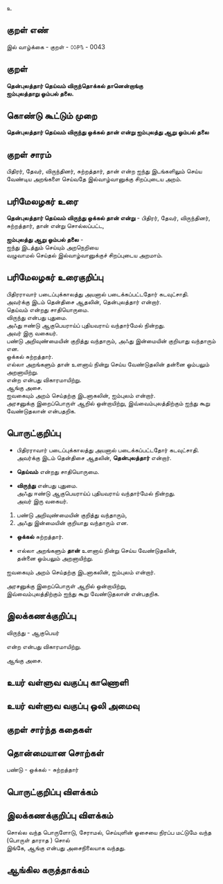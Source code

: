 உ

## குறள் எண் 

இல் வாழ்க்கை - குறள் - ௦௦௪௩ - 0043  

## குறள் 

**தென்புலத்தார் தெய்வம் விருந்தொக்கல் தானென்றாங்கு  
ஐம்புலத்தாறு ஓம்பல் தலை.**  

## கொண்டு கூட்டும் முறை

**தென்புலத்தார் தெய்வம் விருந்து ஒக்கல் தான் என்று ஐம்புலத்து ஆறு ஓம்பல் தலை**   

## குறள் சாரம் 

பிதிரர், தேவர், விருந்தினர், சுற்றத்தார், தான் என்ற ஐந்து இடங்களிலும் செய்ய வேண்டிய அறங்களை செய்வதே இல்வாழ்வானுக்கு சிறப்புடைய அறம். 


## பரிமேலழகர் உரை

**தென்புலத்தார் தெய்வம் விருந்து ஒக்கல் தான் என்று** - பிதிரர், தேவர், விருந்தினர், சுற்றத்தார், தான் என்று சொல்லப்பட்ட,  

**ஐம்புலத்து ஆறு ஓம்பல் தலை** -  
ஐந்து இடத்தும் செய்யும் அறநெறியை  
வழுவாமல் செய்தல் இல்வாழ்வானுக்குச் சிறப்புடைய அறமாம். 

## பரிமேலழகர் உரைகுறிப்பு   

பிதிரராவார் படைப்புக்காலத்து அயனால் படைக்கப்பட்டதோர் கடவுட்சாதி.  
அவர்க்கு இடம் தென்திசை ஆதலின், தென்புலத்தார் என்றார்.  
தெய்வம் என்றது சாதியொருமை.  
விருந்து என்பது புதுமை.  
அஃது ஈண்டு ஆகுபெயராய்ப் புதியவராய் வந்தார்மேல் நின்றது.  
அவர் இரு வகையர்.  
பண்டு அறிவுண்மையின் குறித்து வந்தாரும், அஃது இன்மையின் குறியாது வந்தாரும் என.  
ஒக்கல் சுற்றத்தார்.  
எல்லா அறங்களும் தான் உளனாய் நின்று செய்ய வேண்டுதலின் தன்னை ஓம்பலும் அறனாயிற்று.  
என்ற என்பது விகாரமாயிற்று.  
ஆங்கு அசை.  
ஐவகையும் அறம் செய்தற்கு இடனாகலின், ஐம்புலம் என்றார்.  
அரசனுக்கு இறைப்பொருள் ஆறில் ஒன்றாயிற்று, இவ்வைம்புலத்திற்கும் ஐந்து கூறு வேண்டுதலான் என்பதறிக. 

## பொருட்குறிப்பு 

* பிதிரராவார் படைப்புக்காலத்து அயனால் படைக்கப்பட்டதோர் கடவுட்சாதி.  
 அவர்க்கு இடம் தென்திசை ஆதலின், **தென்புலத்தார்** என்றார். 

* **தெய்வம்** என்றது சாதியொருமை. 

* **விருந்து** என்பது புதுமை.  
அஃது ஈண்டு ஆகுபெயராய்ப் புதியவராய் வந்தார்மேல் நின்றது.  
அவர் இரு வகையர்.  
1. பண்டு அறிவுண்மையின் குறித்து வந்தாரும்,  
2. அஃது இன்மையின் குறியாது வந்தாரும் என.  

* **ஒக்கல்** சுற்றத்தார்.  

* எல்லா அறங்களும் **தான்** உளனாய் நின்று செய்ய வேண்டுதலின்,  
தன்னை ஓம்பலும் அறனாயிற்று.  

ஐவகையும் அறம் செய்தற்கு இடனாகலின், ஐம்புலம் என்றார். 

அரசனுக்கு இறைப்பொருள் ஆறில் ஒன்றாயிற்று,  
இவ்வைம்புலத்திற்கும் ஐந்து கூறு வேண்டுதலான் என்பதறிக. 
## இலக்கணக்குறிப்பு  

விருந்து - ஆகுபெயர்  
 
என்ற என்பது விகாரமாயிற்று.  

ஆங்கு அசை.   

## உயர் வள்ளுவ வகுப்பு காணொளி


## உயர் வள்ளுவ வகுப்பு ஒலி அமைவு 

 
## குறள் சார்ந்த கதைகள் 


## தொன்மையான சொற்கள்

பண்டு - 
ஒக்கல் - சுற்றத்தார் 

## பொருட்குறிப்பு விளக்கம்


## இலக்கணக்குறிப்பு விளக்கம்

சொல்ல வந்த பொருளோடு, சேராமல்,	செய்யுளின் ஓசையை நிரப்ப மட்டுமே	வந்த (பொருள் தாராத ) சொல்				
இங்கே, ஆங்கு என்பது அசைநிலையாக வந்தது.



## ஆங்கில கருத்தாக்கம் 


